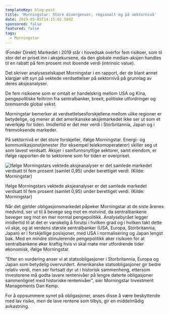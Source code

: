 ```yaml
---
templateKey: blog-post
title: 'Morningstar: Store divergenser, regionalt og på sektornivå'
date: 2019-03-05T14:15:02.504Z
sponsored: false
featured: false
tags:
  - Morningstar
---
```

(Fonder Direkt) Markedet i 2019 står i hovedsak overfor fem risikoer, som til stor del er priset inn i aksjekursene, da den globale median-aksjen handles til en rabatt på fem prosent mot iboende verdi (intrinsic value).



Det skriver analyseselskapet Morningstar i en rapport, der de blant annet klargjør sitt syn på vektede verdsettelser på sektornivå på grunnlag av deres aksjeanalyser.



De fem risikoene som er omtalt er handelskrig mellom USA og Kina, pengepolitiske feiltrinn fra sentralbanker, brexit, politiske utfordringer og bremsende global vekst.



Morningstar bemerker at verdsettelsesforskjellene mellom ulike regioner er betydelige, og mener at det amerikanske aksjemarkedet ikke ser ut som et røverkjøp for tiden. Imidlertid er det mer verdi i Storbritannia, Japan og i fremvoksende markeder.



På sektornivå er det store forskjeller, ifølge Morningstar. Energi- og kommunikasjonstjenester (for eksempel telekomoperatører) skiller seg ut som lavest verdsatt. Aksjer i samfunnsnyttige sektorer, samt eiendom, er ifølge rapporten de to sektorene som for tiden er overpriset.

![Ifølge Morningstars vektede aksjeanalyser er det samlede markedet verdsatt til fem prosent (samlet 0,95) under berettiget verdi. (Kilde: Morningstar)](/img/189.png)

<span class="image-caption">Ifølge Morningstars vektede aksjeanalyser er det samlede markedet verdsatt til fem prosent (samlet 0,95) under berettiget verdi. (Kilde: Morningstar)</span>

Når det gjelder obligasjonsmarkedet påpeker Morningstar at de siste årenes medvind, ser ut til å bevege seg mot en motvind, da sentralbankene beveger seg mot en mer normal pengepolitikk. Analysebyrået legger imidlertid til at det er vanskelig å forutsi i hvilken grad og i hvilken takt dette vil skje, og at verdens største sentralbanker (USA, Europa, Storbritannia, Japan) er i forskjellige posisjoner, med USA i normalisering og Japan lengst bak. Med en mindre stimulerende pengepolitikk øker risikoen for at sentralbankene øker kraftig hvis vi skal møte mer utfordrende tider økonomisk, ifølge Morningstar.



"Etter en vurdering anser vi at statsobligasjoner i Storbritannia, Europa og Japan som betydelig overvurdert. Amerikanske statsobligasjoner gir bedre relativ verdi, men ser fortsatt dyr ut i historisk sammenheng, ettersom investorene må godta lavere rentenivåer på lengre daterte obligasjoner sammenlignet med historiske rentenivåer", sier Morningstar Investment Managements Dan Kemp.



For å oppsummere synet på obligasjoner, anses disse å være beskyttende med lav risiko, men de lave rentene som tilbys, gir en middelmådig avkastning.
